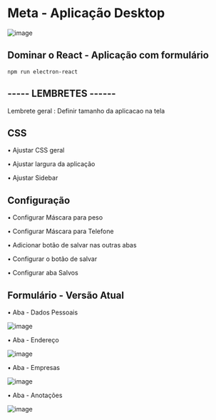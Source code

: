 # Meta - Aplicação Desktop 

![image](https://user-images.githubusercontent.com/66530386/164744621-db3fd6f6-21ea-48c6-8964-e000ea7368b8.png)

## Dominar o React - Aplicação com formulário

``` npm run electron-react ``` 

## ----- LEMBRETES ------
<p> Lembrete geral : Definir tamanho da aplicacao na tela </p>

## CSS
<p> • Ajustar CSS geral </p>
<p> • Ajustar largura da aplicação </p>
<p> • Ajustar Sidebar </p>

## Configuração
<p> • Configurar Máscara para peso </p>
<p> • Configurar Máscara para Telefone </p>
<p> • Adicionar botão de salvar nas outras abas </p>
<p> • Configurar o botão de salvar </p>
<p> • Configurar aba Salvos</p>

## Formulário - Versão Atual
<p> • Aba - Dados Pessoais </p>

![image](https://user-images.githubusercontent.com/66530386/163847995-68b26fcb-bfcb-4f87-8213-1a7ca05a9936.png)


<p> • Aba - Endereço </p>

![image](https://user-images.githubusercontent.com/66530386/163847004-f28de011-5801-4312-8dab-6f301c09110a.png)


<p> • Aba - Empresas </p>

![image](https://user-images.githubusercontent.com/66530386/163847561-a6ce38ea-411e-4115-b2ec-db5099816dc9.png)


<p> • Aba - Anotações </p>

![image](https://user-images.githubusercontent.com/66530386/163848107-51c7eccb-e197-43d4-a08b-503230b463ad.png)
